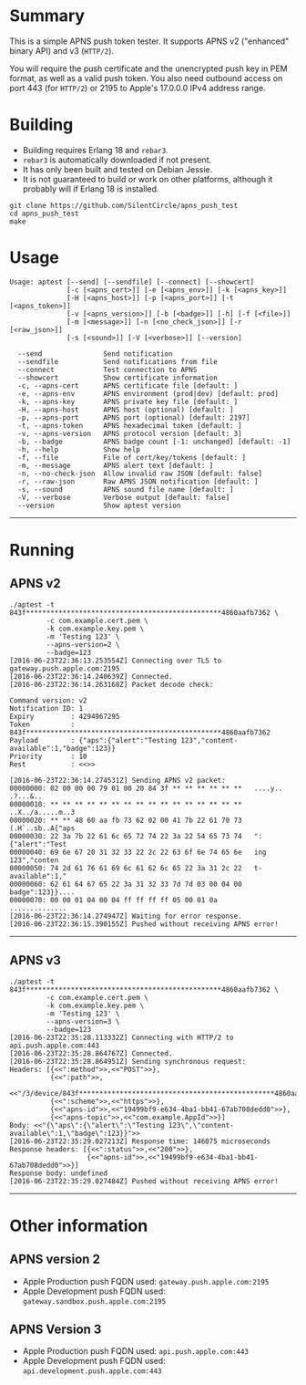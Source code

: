 # Summary

This is a simple APNS push token tester. It supports APNS v2 ("enhanced" binary
API) and v3 (`HTTP/2`).

You will require the push certificate and the unencrypted push key in PEM
format, as well as a valid push token.  You also need outbound access on port
443 (for `HTTP/2`) or 2195 to Apple's 17.0.0.0 IPv4 address range.

# Building

* Building requires Erlang 18 and `rebar3`.
* `rebar3` is automatically downloaded if not present.
* It has only been built and tested on Debian Jessie.
* It is not guaranteed to build or work on other platforms, although it
  probably will if Erlang 18 is installed.

```
git clone https://github.com/SilentCircle/apns_push_test
cd apns_push_test
make
```

# Usage

    Usage: aptest [--send] [--sendfile] [--connect] [--showcert]
                  [-c [<apns_cert>]] [-e [<apns_env>]] [-k [<apns_key>]]
                  [-H [<apns_host>]] [-p [<apns_port>]] [-t [<apns_token>]]
                  [-v [<apns_version>]] [-b [<badge>]] [-h] [-f [<file>]]
                  [-m [<message>]] [-n [<no_check_json>]] [-r [<raw_json>]]
                  [-s [<sound>]] [-V [<verbose>]] [--version]

      --send               Send notification
      --sendfile           Send notifications from file
      --connect            Test connection to APNS
      --showcert           Show certificate information
      -c, --apns-cert      APNS certificate file [default: ]
      -e, --apns-env       APNS environment (prod|dev) [default: prod]
      -k, --apns-key       APNS private key file [default: ]
      -H, --apns-host      APNS host (optional) [default: ]
      -p, --apns-port      APNS port (optional) [default: 2197]
      -t, --apns-token     APNS hexadecimal token [default: ]
      -v, --apns-version   APNS protocol version [default: 3]
      -b, --badge          APNS badge count [-1: unchanged] [default: -1]
      -h, --help           Show help
      -f, --file           File of cert/key/tokens [default: ]
      -m, --message        APNS alert text [default: ]
      -n, --no-check-json  Allow invalid raw JSON [default: false]
      -r, --raw-json       Raw APNS JSON notification [default: ]
      -s, --sound          APNS sound file name [default: ]
      -V, --verbose        Verbose output [default: false]
      --version            Show aptest version


---

# Running

## APNS v2

    ./aptest -t 843f************************************************4860aafb7362 \
             -c com.example.cert.pem \
             -k com.example.key.pem \
             -m 'Testing 123' \
             --apns-version=2 \
             --badge=123
    [2016-06-23T22:36:13.253554Z] Connecting over TLS to gateway.push.apple.com:2195
    [2016-06-23T22:36:14.240639Z] Connected.
    [2016-06-23T22:36:14.263168Z] Packet decode check:

    Command version: v2
    Notification ID: 1
    Expiry         : 4294967295
    Token          : 843f************************************************4860aafb7362
    Payload        : {"aps":{"alert":"Testing 123","content-available":1,"badge":123}}
    Priority       : 10
    Rest           : <<>>

    [2016-06-23T22:36:14.274531Z] Sending APNS v2 packet:
    00000000: 02 00 00 00 79 01 00 20 84 3f ** ** ** ** ** **   ....y.. .?...&..
    00000010: ** ** ** ** ** ** ** ** ** ** ** ** ** ** ** **   ..X../a.....m..3
    00000020: ** ** 48 60 aa fb 73 62 02 00 41 7b 22 61 70 73   (.H`..sb..A{"aps
    00000030: 22 3a 7b 22 61 6c 65 72 74 22 3a 22 54 65 73 74   ":{"alert":"Test
    00000040: 69 6e 67 20 31 32 33 22 2c 22 63 6f 6e 74 65 6e   ing 123","conten
    00000050: 74 2d 61 76 61 69 6c 61 62 6c 65 22 3a 31 2c 22   t-available":1,"
    00000060: 62 61 64 67 65 22 3a 31 32 33 7d 7d 03 00 04 00   badge":123}}....
    00000070: 00 00 01 04 00 04 ff ff ff ff 05 00 01 0a         ..............
    [2016-06-23T22:36:14.274947Z] Waiting for error response.
    [2016-06-23T22:36:15.390155Z] Pushed without receiving APNS error!


---

## APNS v3

    ./aptest -t 843f************************************************4860aafb7362 \
             -c com.example.cert.pem \
             -k com.example.key.pem \
             -m 'Testing 123' \
             --apns-version=3 \
             --badge=123
    [2016-06-23T22:35:28.113332Z] Connecting with HTTP/2 to api.push.apple.com:443
    [2016-06-23T22:35:28.864767Z] Connected.
    [2016-06-23T22:35:28.864951Z] Sending synchronous request:
    Headers: [{<<":method">>,<<"POST">>},
              {<<":path">>,
               <<"/3/device/843f************************************************4860aafb7362">>},
              {<<":scheme">>,<<"https">>},
              {<<"apns-id">>,<<"19499bf9-e634-4ba1-bb41-67ab708dedd0">>},
              {<<"apns-topic">>,<<"com.example.AppId">>}]
    Body: <<"{\"aps\":{\"alert\":\"Testing 123\",\"content-available\":1,\"badge\":123}}">>
    [2016-06-23T22:35:29.027213Z] Response time: 146075 microseconds
    Response headers: [{<<":status">>,<<"200">>},
                       {<<"apns-id">>,<<"19499bf9-e634-4ba1-bb41-67ab708dedd0">>}]
    Response body: undefined
    [2016-06-23T22:35:29.027484Z] Pushed without receiving APNS error!

---

# Other information

## APNS version 2

* Apple Production push FQDN used: `gateway.push.apple.com:2195`
* Apple Development push FQDN used: `gateway.sandbox.push.apple.com:2195`

## APNS Version 3

* Apple Production push FQDN used: `api.push.apple.com:443`
* Apple Development push FQDN used: `api.development.push.apple.com:443`

